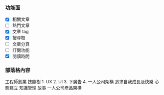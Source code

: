 ### 功能面
- [x] 相關文章
- [ ] 熱門文章
- [x] 文章 tag
- [x] 搜尋框
- [ ] 文章分頁
- [ ] 訂閱功能
- [x] 閱讀時間

### 部落格內容
工程師創業
技能樹
	1. UX
	2. UI
	3. 下廣告
	4. 一人公司架構
追求自我成長及快樂
心態建立
知識管理
故事
一人公司產品架構